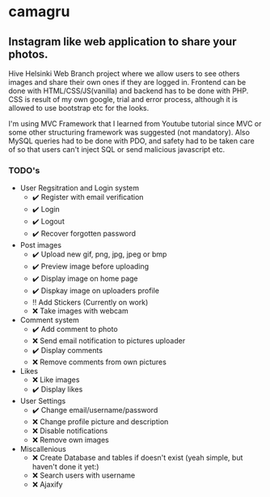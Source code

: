 # camagru
## Instagram like web application to share your photos.

Hive Helsinki Web Branch project where we allow users to see others images and share their own ones if they are logged in.
Frontend can be done with HTML/CSS/JS(vanilla) and backend has to be done with PHP. CSS is result of my own google, trial and error process,
although it is allowed to use bootstrap etc for the looks.

I'm using MVC Framework that I learned from Youtube tutorial since MVC or some other structuring framework was suggested (not mandatory).
Also MySQL queries had to be done with PDO, and safety had to be taken care of so that users can't inject SQL or send malicious javascript etc.

### TODO's

* User Regsitration and Login system
  * :heavy_check_mark: Register with email verification
  * :heavy_check_mark: Login
  * :heavy_check_mark: Logout
  * :heavy_check_mark: Recover forgotten password
* Post images
  * :heavy_check_mark: Upload new gif, png, jpg, jpeg or bmp
  * :heavy_check_mark: Preview image before uploading
  * :heavy_check_mark: Display image on home page
  * :heavy_check_mark: Dispkay image on uploaders profile
  * :bangbang: Add Stickers (Currently on work)
  * :x: Take images with webcam
* Comment system
  * :heavy_check_mark: Add comment to photo
  * :x: Send email notification to pictures uploader
  * :heavy_check_mark: Display comments
  * :x: Remove comments from own pictures
* Likes
  * :x: Like images
  * :heavy_check_mark: Display likes
* User Settings
  * :heavy_check_mark: Change email/username/password
  * :x: Change profile picture and description
  * :x: Disable notifications
  * :x: Remove own images
* Miscallenious
  * :x: Create Database and tables if doesn't exist (yeah simple, but haven't done it yet:)
  * :x: Search users with username
  * :x: Ajaxify
